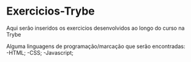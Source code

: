 # Exercicios-Trybe
Aqui serão inseridos os exercicios desenvolvidos ao longo do curso na Trybe

Alguma linguagens de programação/marcação que serão encontradas:<br />
-HTML;
-CSS;
-Javascript;